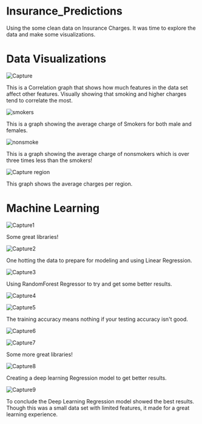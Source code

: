 # Insurance_Predictions
Using the some clean data on Insurance Charges. It was time to explore the data and make some visualizations.
# Data Visualizations
![Capture](https://user-images.githubusercontent.com/85266898/130529786-75b4aeb3-566f-49d6-adc8-fa2576eb33eb.PNG)
      
 This is a Correlation graph that shows how much features in the data set affect other features. Visually showing that smoking and higher charges tend to correlate the most.
   

![smokers](https://user-images.githubusercontent.com/85266898/130529937-c1ea2902-6f71-4146-abd4-2fba713db460.png)

 This is a graph showing the average charge of Smokers for both male and females.
      
![nonsmoke](https://user-images.githubusercontent.com/85266898/130530105-4b781a70-ef8a-420a-a6b2-4301476f9a26.PNG)

This is a graph showing the average charge of nonsmokers which is over three times less than the smokers!

![Capture region](https://user-images.githubusercontent.com/85266898/130530159-9cda6e25-b7ca-4a05-b789-6d959520a4d7.PNG)

This graph shows the average charges per region.

# Machine Learning

![Capture1](https://user-images.githubusercontent.com/85266898/130531949-6c4b4845-1d28-4165-a5d2-4fbc6be6a98e.PNG)

Some great libraries!

![Capture2](https://user-images.githubusercontent.com/85266898/130531986-efe73b01-5784-4204-ab22-44a722356169.PNG)

One hotting the data to prepare for modeling and using Linear Regression.

![Capture3](https://user-images.githubusercontent.com/85266898/130531998-c4593ca7-6e81-4f37-80b7-4ac7097e6181.PNG)

Using RandomForest Regressor to try and get some better results.

![Capture4](https://user-images.githubusercontent.com/85266898/130532002-ddc30a94-68a2-492d-831a-f23ebe2b880b.PNG)

![Capture5](https://user-images.githubusercontent.com/85266898/130532016-11fc2333-9c9f-42e8-848b-9ab3367e335c.PNG)

The training accuracy means nothing if your testing accuracy isn't good.

![Capture6](https://user-images.githubusercontent.com/85266898/130532022-c8bed02f-0fa6-47fd-95c9-092e515e6cd6.PNG)

![Capture7](https://user-images.githubusercontent.com/85266898/130532032-358ef669-1d64-41fa-b807-7e39a3fdd7b0.PNG)

Some more great libraries!

![Capture8](https://user-images.githubusercontent.com/85266898/130532038-d7f453aa-3246-4c29-932e-56ad49239747.PNG)

Creating a deep learning Regression model to get better results.

![Capture9](https://user-images.githubusercontent.com/85266898/130532046-0fb3fbaf-af1c-496b-99bc-882af235e15e.PNG)

To conclude the Deep Learning Regression model showed the best results. Though this was a small data set with limited features, it made for a great learning experience.
